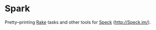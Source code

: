 Spark
=====
Pretty–printing [Rake][] tasks and other tools for [Speck][] (<http://Speck.im/>).

  [Rake]: http://rake.rubyforge.org/ "Rake’s RDocs"
  [Speck]: http://github.com/elliottcable/Speck "Speck on GitHub"
